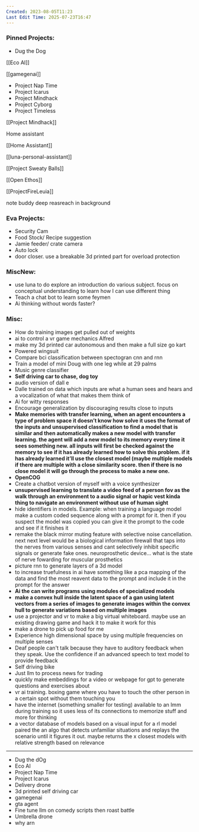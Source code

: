 ```yaml
---
Created: 2023-08-05T11:23
Last Edit Time: 2025-07-23T16:47
---
```

### Pinned Projects:

- Dug the Dog

[[Eco AI]]

[[gamegenai]]

- Project Nap Time
- Project Icarus
- Project Mindhack
- Project Cyborg
- Project Timeless

[[Project Mindhack]]

Home assistant

[[Home Assistant]]

[[luna-personal-assistant]]

[[Project Sweaty Balls]]

[[Open Ethos]]

[[ProjectFireLeuia]]

note buddy deep reasreach in background

### Eva Projects:

- Security Cam
- Food Stock/ Recipe suggestion
- Jamie feeder/ crate camera
- Auto lock
- door closer. use a breakable 3d printed part for overload protection

### MiscNew:

- use luna to do explore an introduction do various subject. focus on conceptual understanding to learn how I can use different thing
- Teach a chat bot to learn some feymen
- Ai thinking without words faster?

### Misc:

- How do training images get pulled out of weights
- ai to control a vr game mechanics Alfred
- make my 3d printed car autonomous and then make a full size go kart
- Powered wingsuit
- Compare bci classification between spectogran cnn and rnn
- Train a model of mini Doug with one leg while at 29 palms
- Music genre classifier
- **Self driving car to chase, dog toy**
- audio version of dall e
- Dalle trained on data which inputs are what a human sees and hears and a vocalization of what that makes them think of
- Ai for witty responses
- Encourage generalization by discouraging results close to inputs
- **Make memories with transfer learning, when an agent encounters a type of problem space it doesn’t know how solve it uses the format of the inputs and unsupervised classification to find a model that is similar and then automatically makes a new model with transfer learning. the agent will add a new model to its memory every time it sees something new. all inputs will first be checked against the memory to see if it has already learned how to solve this problem. if it has already learned it’ll use the closest model (maybe multiple models if there are multiple with a close similarity score. then if there is no close model it will go through the process to make a new one.**
- **OpenCOG**
- Create a chatbot version of myself with a voice synthesizer
- **unsupervised learning to translate a video feed of a person fov as the walk through an environment to a audio signal or hapic vest kinda thing to navigate an environment without use of human sight**
- hide identifiers in models. Example: when training a language model make a custom coded sequence along with a prompt for it. then if you suspect the model was copied you can give it the prompt to the code and see if it finishes it
- remake the black mirror muting feature with selective noise cancellation. next next level would be a biological information firewall that taps into the nerves from various senses and cant selectively inhibit specific signals or generate fake ones. neuroprosthetic device… what is the state of nerve fowarding for muscular prosthetics
- picture rnn to generate layers of a 3d model
- to increase truefulness in ai have something like a pca mapping of the data and find the most reavent data to the prompt and include it in the prompt for the answer
- **Ai the can write programs using modules of specialized models**
- **make a convex hull inside the latent space of a gan using latent vectors from a series of images to generate images within the convex hull to generate variations based on multiple images**
- use a projector and vr to make a big virtual whiteboard. maybe use an existing drawing game and hack it to make it work for this
- make a drone to pick up food for me
- Experience high dimensional space by using multiple frequencies on multiple senses
- Deaf people can't talk because they have to auditory feedback when they speak. Use the confidence if an advanced speech to text model to provide feedback
- Self driving bike
- Just llm to process news for trading
- quickly make embeddings for a video or webpage for gpt to generate questions and exercises about
- vr ai training. boxing game where you have to touch the other person in a certain spot without them touching you
- have the internet (something smaller for testing) available to an lmm during training so it uses less of its connections to memorize stuff and more for thinking
- a vector database of models based on a visual input for a rl model paired the an algo that detects unfamiliar situations and replays the scenario until it figures it out. maybe returns the x closest models with relative strength based on relevance

---

- Dug the dOg
- Eco AI
- Project Nap Time
- Project Icarus
- Delivery drone
- 3d printed self driving car
- gamegenai
- gta agent
- Fine tune llm on comedy scripts then roast battle
- Umbrella drone
- why arn